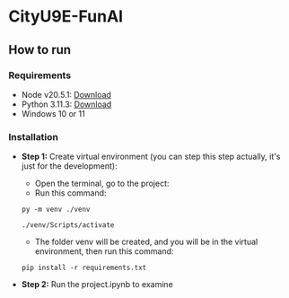 # CityU9E-FunAI

## How to run

### Requirements

- Node v20.5.1: [Download](https://nodejs.org/en/blog/release/v20.5.1)
- Python 3.11.3: [Download](https://www.python.org/downloads/release/python-3113/)
- Windows 10 or 11

### Installation

- **Step 1:** Create virtual environment (you can step this step actually, it's just for the development):

  - Open the terminal, go to the project:
  - Run this command:

  ```
  py -m venv ./venv

  ./venv/Scripts/activate
  ```

  - The folder venv will be created, and you will be in the virtual environment, then run this command:

  ```
  pip install -r requirements.txt
  ```

- **Step 2:** Run the project.ipynb to examine

